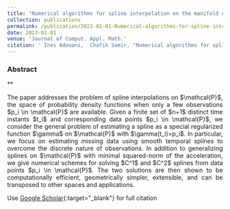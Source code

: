 ```yaml
---
title: "Numerical algorithms for spline interpolation on the manifold of probability density functions"
collection: publications
permalink: /publication/2023-01-01-Numerical-algorithms-for-spline-interpolation-on-space-of-probability-density-functions
date: 2023-01-01
venue: 'Journal of Comput. Appl. Math.'
citation: ' Ines Adouani,  Chafik Samir, "Numerical algorithms for spline interpolation on space of probability density functions." Journal of Comput. Appl. Math., 2023.'
---
```

### Abstract
**
<p align="justify">
The paper addresses the problem of spline interpolations on $\mathcal{P}$, the space of probability density functions when only a few observations $p_i \in \mathcal{P}$ are available. Given a finite set of $n+1$ distinct time instants $t_i$ and corresponding data points $p_i \in \mathcal{P}$, we consider the general problem of estimating a spline as a special regularized function $\gamma$ on $\mathcal{P}$ with $\gamma(t_i)=p_i$. In particular, we focus on estimating missing data using smooth temporal splines to overcome the discrete nature of observations. In addition to generalizing splines on $\mathcal{P}$ with minimal squared-norm of the acceleration, we give numerical schemes for solving $C^1$ and $C^2$ splines from data points $p_i \in \mathcal{P}$. The two solutions are then shown to be computationally efficient, geometrically simpler, extensible, and can be transposed to other spaces and applications.
</p>

Use [Google Scholar](https://scholar.google.com/scholar?q=Numerical+algorithms+for+spline+interpolation+on+space+of+probability+density+functions){:target="_blank"} for full citation
